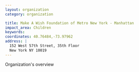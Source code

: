 ```yaml
---
layout: organization
category: organization

title: Make A Wish Foundation of Metro New York - Manhattan
impact_area: Children
keywords: 
coordinates: 40.76484,-73.97962
address: |
  152 West 57th Street, 35th Floor
  New York NY 10019
---
```

Organization's overview
